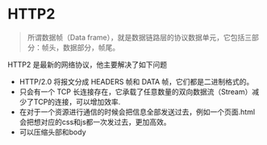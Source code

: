 # HTTP2
>所谓数据帧（Data frame），就是数据链路层的协议数据单元，它包括三部分：帧头，数据部分，帧尾。

 HTTP2 是最新的网络协议，他主要解决了如下问题

 - HTTP/2.0 将报文分成 HEADERS 帧和 DATA 帧，它们都是二进制格式的。
 - 只会有一个 TCP 长连接存在，它承载了任意数量的双向数据流（Stream）减少了TCP的连接，可以增加效率.
 - 在对于一个资源进行通信的时候会把信息全部发送过去，例如一个页面.html会把想对应的css和js都一次发过去，更加高效。
 - 可以压缩头部和body
